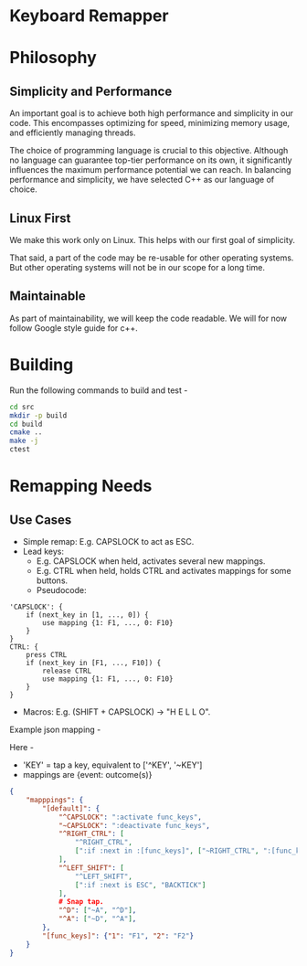 # Keyboard Remapper

# Philosophy

## Simplicity and Performance

An important goal is to achieve both high performance and simplicity in our code. This encompasses optimizing for speed, minimizing memory usage, and efficiently managing threads.

The choice of programming language is crucial to this objective. Although no language can guarantee top-tier performance on its own, it significantly influences the maximum performance potential we can reach. In balancing performance and simplicity, we have selected C++ as our language of choice.

## Linux First

We make this work only on Linux. This helps with our first goal of simplicity.

That said, a part of the code may be re-usable for other operating systems. But other operating systems will not be in our scope for a long time.

## Maintainable

As part of maintainability, we will keep the code readable. We will for now follow Google style guide for c++.

# Building

Run the following commands to build and test -

```sh
cd src
mkdir -p build
cd build
cmake ..
make -j
ctest
```

# Remapping Needs

## Use Cases
- Simple remap: E.g. CAPSLOCK to act as ESC.
- Lead keys:
  - E.g. CAPSLOCK when held, activates several new mappings.
  - E.g. CTRL when held, holds CTRL and activates mappings for some buttons.
  - Pseudocode:
```
'CAPSLOCK': {
    if (next_key in [1, ..., 0]) {
        use mapping {1: F1, ..., 0: F10}
    }
}
CTRL: {
    press CTRL
    if (next_key in [F1, ..., F10]) {
        release CTRL
        use mapping {1: F1, ..., 0: F10}
    }
}
```
- Macros: E.g. (SHIFT + CAPSLOCK) -> "H E L L O".


Example json mapping -

Here -
- 'KEY' = tap a key, equivalent to ['^KEY', '~KEY']
- mappings are {event: outcome(s)}

```json
{
    "mapppings": {
        "[default]": {
            "^CAPSLOCK": ":activate func_keys",
            "~CAPSLOCK": ":deactivate func_keys",
            "^RIGHT_CTRL": [
                "^RIGHT_CTRL",
                [":if :next in :[func_keys]", ["~RIGHT_CTRL", ":[func_keys](:next)"]]
            ],
            "^LEFT_SHIFT": [
                "^LEFT_SHIFT",
                [":if :next is ESC", "BACKTICK"]
            ],
            # Snap tap.
            "^D": ["~A", "^D"],
            "^A": ["~D", "^A"],
        },
        "[func_keys]": {"1": "F1", "2": "F2"}
    }
}
```